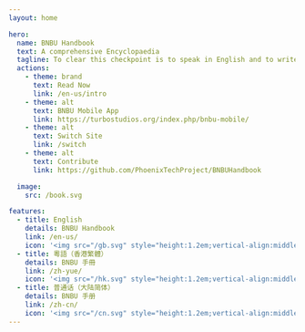 ```yaml
---
layout: home

hero:
  name: BNBU Handbook
  text: A comprehensive Encyclopaedia
  tagline: To clear this checkpoint is to speak in English and to write in the winding grace of traditional script like a school of fish crowding to the water's skin just to breathe the air.
  actions:
    - theme: brand
      text: Read Now
      link: /en-us/intro
    - theme: alt
      text: BNBU Mobile App
      link: https://turbostudios.org/index.php/bnbu-mobile/
    - theme: alt
      text: Switch Site
      link: /switch
    - theme: alt
      text: Contribute
      link: https://github.com/PhoenixTechProject/BNBUHandbook

  image:
    src: /book.svg

features:
  - title: English
    details: BNBU Handbook
    link: /en-us/
    icon: '<img src="/gb.svg" style="height:1.2em;vertical-align:middle;">'
  - title: 粵語（香港繁體）
    details: BNBU 手冊
    link: /zh-yue/
    icon: '<img src="/hk.svg" style="height:1.2em;vertical-align:middle;">'
  - title: 普通话（大陆简体）
    details: BNBU 手册
    link: /zh-cn/
    icon: '<img src="/cn.svg" style="height:1.2em;vertical-align:middle;">'
---
```

